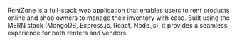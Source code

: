 RentZone is a full-stack web application that enables users to rent products online and shop owners to manage their inventory with ease. Built using the MERN stack (MongoDB, Express.js, React, Node.js), it provides a seamless experience for both renters and vendors.
